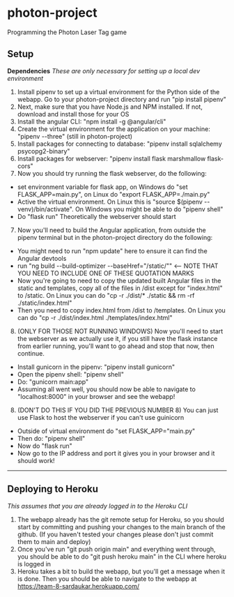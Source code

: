 # photon-project
Programming the Photon Laser Tag game
## Setup
**Dependencies**
*These are only necessary for setting up a local dev environment*
1) Install pipenv to set up a virtual environment for the Python side of the webapp. Go to your photon-project
directory and run "pip install pipenv"
2) Next, make sure that you have Node.js and NPM installed. If not, download and install those for your OS
3) Install the angular CLI: "npm install -g @angular/cli"
3) Create the virtual environment for the application on your machine: "pipenv --three" (still in photon-project)
4) Install packages for connecting to database: "pipenv install sqlalchemy psycopg2-binary"
5) Install packages for webserver: "pipenv install flask marshmallow flask-cors"
6) Now you should try running the flask webserver, do the following:
  * set environment variable for flask app, on Windows do "set FLASK_APP=main.py", on Linux do "export FLASK_APP=./main.py"
  * Active the virtual environment. On Linux this is "source $(pipenv --venv)/bin/activate". On Windows you might be able 
  to do "pipenv shell"
  * Do "flask run" Theoretically the webserver should start
7) Now you'll need to build the Angular application, from outside the pipenv terminal but in the photon-project directory
  do the following:
  * You might need to run "npm update" here to ensure it can find the Angular devtools
  * run "ng build --build-optimizer --baseHref="/static/"" <-- NOTE THAT YOU NEED TO INCLUDE ONE OF THESE QUOTATION MARKS
  * Now you're going to need to copy the updated built Angular files in the static and templates, copy all of the files
  in /dist except for "index.html" to /static. On Linux you can do 
  "cp -r ./dist/* ./static && rm -rf ./static/index.html"
  * Then you need to copy index.html from /dist to /templates. On Linux you can do "cp -r ./dist/index.html ./templates/index.html"
8) (ONLY FOR THOSE NOT RUNNING WINDOWS) Now you'll need to start the webserver as we actually use it, if you still have the flask instance from earlier running,
  you'll want to go ahead and stop that now, then continue. 
  * Install gunicorn in the pipenv: "pipenv install gunicorn"
  * Open the pipenv shell: "pipenv shell"
  * Do: "gunicorn main:app"
  * Assuming all went well, you should now be able to navigate to "localhost:8000" in your browser and see the webapp!
8) (DON'T DO THIS IF YOU DID THE PREVIOUS NUMBER 8) You can just use Flask to host the webserver if you can't use guinicorn
  * Outside of virtual environment do "set FLASK_APP="main.py"
  * Then do: "pipenv shell"
  * Now do "flask run"
  * Now go to the IP address and port it gives you in your browser and it should work!
***
## Deploying to Heroku
*This assumes that you are already logged in to the Heroku CLI*
1) The webapp already has the git remote setup for Heroku, so you should start by committing and pushing your changes to
  the main branch of the github. (If you haven't tested your changes please don't just commit them to main and deploy)
2) Once you've run "git push origin main" and everything went through, you should be able to do 
  "git push heroku main" in the CLI where heroku is logged in
3) Heroku takes a bit to build the webapp, but you'll get a message when it is done. Then you should be able to navigate
  to the webapp at https://team-8-sardaukar.herokuapp.com/
